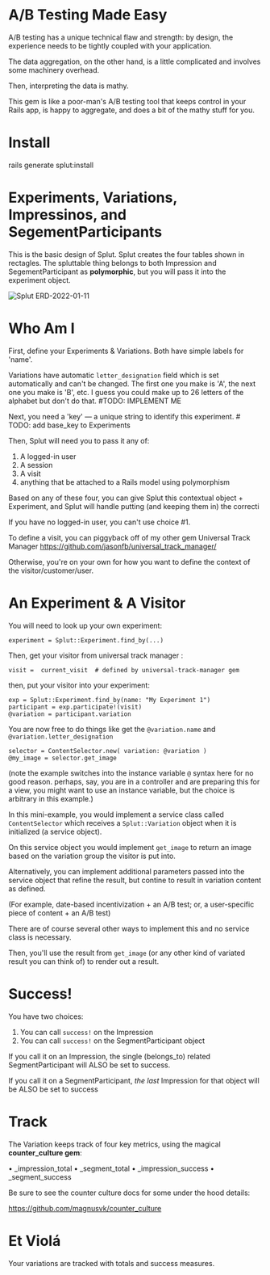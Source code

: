 
# A/B Testing Made Easy

A/B testing has a unique technical flaw and strength: by design, the experience needs to be tightly coupled with your application.

The data aggregation, on the other hand, is a little complicated and involves some machinery overhead.

Then, interpreting the data is mathy. 

This gem is like a poor-man's A/B testing tool that keeps control in your Rails app, is happy to aggregate, and does a bit of the mathy stuff for you.

# Install

rails generate splut:install


# Experiments, Variations, Impressinos, and SegementParticipants

This is the basic design of Splut. Splut creates the four tables shown in rectagles. The spluttable thing belongs to both Impression and SegementParticipant as **polymorphic**, but you will pass it into the experiment object. 

![Splut ERD-2022-01-11](https://user-images.githubusercontent.com/59002/149049308-8bf00ff8-498b-4f74-9240-7520ea1569d5.jpg)

# Who Am I

First, define your Experiments & Variations. Both have simple labels for 'name'.

Variations have automatic `letter_designation` field which is set automatically and can't be changed. The first one you make is 'A', the next one you make is 'B', etc. I guess you could make up to 26 letters of the alphabet but don't do that.  #TODO: IMPLEMENT ME

Next, you need a 'key' — a unique string to identify this experiment. # TODO: add base_key to Experiments

Then, Splut will need you to pass it any of:

1) A logged-in user
2) A session
3) A visit
4) anything that be attached to a Rails model using polymorphism

Based on any of these four, you can give Splut this contextual object + Experiment, and Splut will handle putting (and keeping them in) the correcti

If you have no logged-in user, you can't use choice #1.

To define a visit, you can piggyback off of my other gem Universal Track Manager
https://github.com/jasonfb/universal_track_manager/

Otherwise, you're on your own for how you want to define the context of the visitor/customer/user.

# An Experiment & A Visitor

You will need to look up your own experiment:
```
experiment = Splut::Experiment.find_by(...)
```

Then, get your visitor from universal track manager :

```
visit =  current_visit  # defined by universal-track-manager gem
```

then, put your visitor into your experiment:
```
exp = Splut::Experiment.find_by(name: "My Experiment 1")
participant = exp.participate!(visit)
@variation = participant.variation
```

You are now free to do things like get the `@variation.name` and `@variation.letter_designation`

```
selector = ContentSelector.new( variation: @variation )
@my_image = selector.get_image
```

(note the example switches into the instance variable `@` syntax here for no good reason. perhaps, say, you are in a controller and are preparing this for a view, you might want to use an instance variable, but the choice is arbitrary in this example.)

In this mini-example, you would implement a service class called `ContentSelector` which receives a `Splut::Variation` object when it is initialized (a service object).

On this service object you would implement `get_image` to return an image based on the variation group the visitor is put into. 

Alternatively, you can implement additional parameters passed into the service object that refine the result, but contine to result in variation content as defined. 

(For example, date-based incentivization + an A/B test; or, a user-specific piece of content + an A/B test)

There are of course several other ways to implement this and no service class is necessary. 

Then, you'll use the result from `get_image` (or any other kind of variated result you can think of) to render out a result.


# Success!

You have two choices:
1) You can call `success!` on the Impression
2) You can call `success!` on the SegmentParticipant object

If you call it on an Impression, the single (belongs_to) related SegmentParticipant will ALSO be set to success.

If you call it on a SegmentParticipant, _the last_ Impression for that object will be ALSO be set to success


# Track

The Variation keeps track of four key metrics, using the magical **counter_culture gem**:

• _impression_total
• _segment_total
• _impression_success
• _segment_success

Be sure to see the counter culture docs for some under the hood details:

https://github.com/magnusvk/counter_culture


# Et Violá

Your variations are tracked with totals and success measures. 